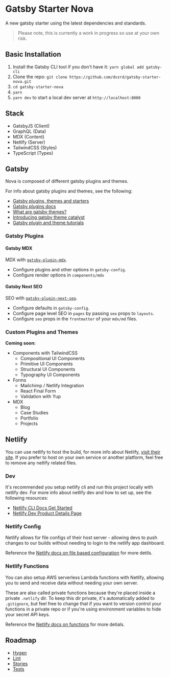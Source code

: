 # Gatsby Starter Nova

A new gatsby starter using the latest dependencies and standards.

> Please note, this is currently a work in progress so use at your own risk.

## Basic Installation

1. Install the Gatsby CLI tool if you don't have it: `yarn global add gatsby-cli`
2. Clone the repo: `git clone https://github.com/dvzrd/gatsby-starter-nova.git`
3. `cd gatsby-starter-nova`
4. `yarn`
5. `yarn dev` to start a local dev server at `http://localhost:8000`

## Stack

- GatsbyJS (Client)
- GraphQL (Data)
- MDX (Content)
- Netlify (Server)
- TailwindCSS (Styles)
- TypeScript (Types)

## Gatsby

Nova is composed of different gatsby plugins and themes.

For info about gatsby plugins and themes, see the following:

- [Gatsby plugins, themes and starters](https://www.gatsbyjs.com/docs/plugins-themes-and-starters/)
- [Gatsby plugins docs](https://www.gatsbyjs.com/docs/plugins/)
- [What are gatsby themes?](https://www.gatsbyjs.com/docs/themes/what-are-gatsby-themes/)
- [Introducing gatsby theme catalyst](https://www.gatsbyjs.com/blog/2020-05-14-introducing-gatsby-theme-catalyst/)
- [Gatsby plugin and theme tutorials](https://www.gatsbyjs.com/tutorial/plugin-and-theme-tutorials/)

### Gatsby Plugins

#### Gatsby MDX

MDX with [`gatsby-plugin-mdx`](https://github.com/gatsbyjs/gatsby/tree/master/packages/gatsby-plugin-mdx).

- Configure plugins and other options in `gatsby-config`.
- Configure render options in `components/mdx`

#### Gatsby Next SEO

SEO with [`gatsby-plugin-next-seo`](https://github.com/ifiokjr/gatsby-plugin-next-seo).

- Configure defaults in `gatsby-config`.
- Configure page level SEO in `pages` by passing `seo` props to `layouts`.
- Configure `seo` props in the `frontmatter` of your `mdx/md` files.

### Custom Plugins and Themes

**Coming soon:**

- Components with TailwindCSS
  - Compositional UI Components
  - Primitive UI Components
  - Structural UI Components
  - Typography UI Components
- Forms
  - Mailchimp / Netlify Integration
  - React Final Form
  - Validation with Yup
- MDX
  - Blog
  - Case Studies
  - Portfolio
  - Projects

## Netlify

You can use netlify to host the build, for more info about Netlify, [visit their site](https://www.netlify.com/). If you prefer to host on your own service or another platform, feel free to remove any netlify related files.

### Dev

It's recommended you setup netlify cli and run this project locally with netlify dev. For more info about netlify dev and how to set up, see the following resources:

- [Netlify CLI Docs Get Started](https://docs.netlify.com/cli/get-started/)
- [Netlify Dev Product Details Page](https://www.netlify.com/products/dev/)

### Netlify Config

Netlify allows for file configs of their host server - allowing devs to push changes to our builds without needing to login to the netlify app dashboard.

Reference the [Netlify docs on file based configuration](https://docs.netlify.com/configure-builds/file-based-configuration) for more detils.

### Netlify Functions

You can also setup AWS serverless Lambda functions with Netlify, allowing you to send and receive data without needing your own server.

These are also called private functions because they're placed inside a private `.netlify` dir. To keep this dir private, it's automatically added to `.gitignore`, but feel free to change that if you want to version control your functions in a private repo or if you're using environment variables to hide your secret API keys.

Reference the [Netlify docs on functions](https://docs.netlify.com/functions/overview/) for more detials.

## Roadmap

- [Hygen](https://github.com/jondot/hygen/)
- [Lint](https://www.gatsbyjs.com/docs/eslint/)
- [Stories](https://storybook.js.org/)
- [Tests](https://www.gatsbyjs.com/docs/unit-testing/)
